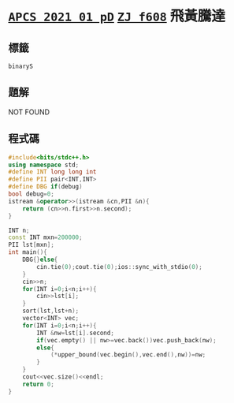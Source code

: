 # [`APCS 2021 01 pD`]() [`ZJ f608`](https://zerojudge.tw/ShowProblem?problemid=f608) 飛黃騰達
## 標籤
`binaryS` 
## 題解
NOT FOUND  

## 程式碼
```cpp
#include<bits/stdc++.h>
using namespace std;
#define INT long long int
#define PII pair<INT,INT>
#define DBG if(debug)
bool debug=0;
istream &operator>>(istream &cn,PII &n){
	return (cn>>n.first>>n.second);
}

INT n;
const INT mxn=200000;
PII lst[mxn];
int main(){
	DBG{}else{
		cin.tie(0);cout.tie(0);ios::sync_with_stdio(0);
	}
	cin>>n;
	for(INT i=0;i<n;i++){
		cin>>lst[i];
	}
	sort(lst,lst+n);
	vector<INT> vec;
	for(INT i=0;i<n;i++){
		INT &nw=lst[i].second;
		if(vec.empty() || nw>=vec.back())vec.push_back(nw);
		else{
			(*upper_bound(vec.begin(),vec.end(),nw))=nw;
		}
	}
	cout<<vec.size()<<endl;
	return 0;
}

```
